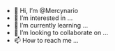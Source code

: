 - 👋 Hi, I’m @Mercynario
- 👀 I’m interested in ...
- 🌱 I’m currently learning ...
- 💞️ I’m looking to collaborate on ...
- 📫 How to reach me ...

<!---
Mercynario/Mercynario is a ✨ special ✨ repository because its `README.md` (this file) appears on your GitHub profile.
You can click the Preview link to take a look at your changes.
--->
